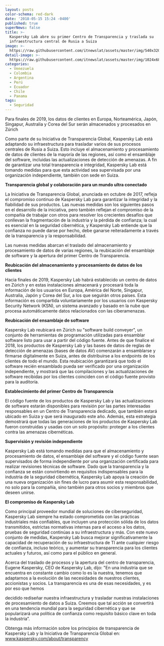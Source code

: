 ```yaml
---
layout: posts
color-schema: red-dark
date: '2018-05-15 15:24 -0400'
published: true
superNews: false
title: >-
  Kaspersky Lab abre su primer Centro de Transparencia y traslada su
  infraestructura central de Rusia a Suiza
image: >-
  https://raw.githubusercontent.com/itnewslat/assets/master/img/540x320/Kaspesky-lab-p.jpg
detail-image: >-
  https://raw.githubusercontent.com/itnewslat/assets/master/img/1024x680/Kaspesky-lab-g.jpg
categories:
  - Venezuela
  - Colombia
  - Argentina
  - Perú
  - Ecuador
  - Chile
  - Panama
tags:
  - Seguridad
---
```

Para finales de 2019, los datos de clientes en Europa, Norteamérica, Japón, Singapur, Australia y Corea del Sur serán almacenados y procesados en Zúrich
 
Como parte de su Iniciativa de Transparencia Global, Kaspersky Lab está adaptando su infraestructura para trasladar varios de sus procesos centrales de Rusia a Suiza. Esto incluye el almacenamiento y procesamiento de datos de clientes de la mayoría de las regiones, así como el ensamblaje del software, incluidas las actualizaciones de detección de amenazas. A fin de garantizar una total transparencia e integridad, Kaspersky Lab está tomando medidas para que esta actividad sea supervisada por una organización independiente, también con sede en Suiza.

**Transparencia global y colaboración para un mundo ultra conectado**

La Iniciativa de Transparencia Global, anunciada en octubre de 2017, refleja el compromiso continuo de Kaspersky Lab para garantizar la integridad y la fiabilidad de sus productos. Las nuevas medidas son los siguientes pasos en el desarrollo de la iniciativa, pero también reflejan el compromiso de la compañía de trabajar con otros para resolver los crecientes desafíos que conllevan la fragmentación de la industria y la pérdida de confianza; la cual es esencial en la seguridad cibernética, y Kaspersky Lab entiende que la confianza no puede darse por hecho, debe ganarse reiteradamente a través de la transparencia y la responsabilidad.

Las nuevas medidas abarcan el traslado del almacenamiento y procesamiento de datos de varias regiones, la reubicación del ensamblaje de software y la apertura del primer Centro de Transparencia.

**Reubicación del almacenamiento y procesamiento de datos de los clientes**

Hacia finales de 2019, Kaspersky Lab habrá establecido un centro de datos en Zúrich y en estas instalaciones almacenará y procesará toda la información de los usuarios en Europa, América del Norte, Singapur, Australia, Japón y Corea del Sur, a los que seguirán otros países. Esta información es compartida voluntariamente por los usuarios con Kaspersky Security Network (KSN), un sistema avanzado y basado en la nube que procesa automáticamente datos relacionados con las ciberamenazas.

**Reubicación del ensamblaje de software**

Kaspersky Lab reubicará en Zúrich su "software build conveyer", un conjunto de herramientas de programación utilizadas para ensamblar software listo para usar a partir del código fuente. Antes de que finalice el 2018, los productos de Kaspersky Lab y las bases de datos de reglas de detección de amenazas (bases de datos AV) comenzarán a ensamblarse y firmarse digitalmente en Suiza, antes de distribuirse a los endpoints de los clientes de todo el mundo. Esta reubicación garantizará que todo el software recién ensamblado pueda ser verificado por una organización independiente, y mostrará que las compilaciones y las actualizaciones de software recibidas por los clientes coinciden con el código fuente provisto para la auditoría.

**Establecimiento del primer Centro de Transparencia**

El código fuente de los productos de Kaspersky Lab y las actualizaciones de software estarán disponibles para revisión por las partes interesadas responsables en un Centro de Transparencia dedicado, que también estará ubicado en Suiza y que será inaugurado este año. Además, esta estrategia demostrará que todas las generaciones de los productos de Kaspersky Lab fueron construidas y usadas con un solo propósito: proteger a los clientes contra las amenazas cibernéticas.

**Supervisión y revisión independiente**

Kaspersky Lab está tomando medidas para que el almacenamiento y procesamiento de datos, el ensamblaje del software y el código fuente sean supervisados de forma independiente por una organización certificada para realizar revisiones técnicas de software. Dado que la transparencia y la confianza se están convirtiendo en requisitos indispensables para la industria de la seguridad cibernética, Kaspersky Lab apoya la creación de una nueva organización sin fines de lucro para asumir esta responsabilidad, no solo para la compañía, sino también para otros socios y miembros que deseen unirse.

**El compromiso de Kaspersky Lab**

Como principal proveedor mundial de soluciones de ciberseguridad, Kaspersky Lab siempre ha estado comprometida con las prácticas industriales más confiables, que incluyen una protección sólida de los datos transmitidos, estrictas normativas internas para el acceso a los datos, pruebas de seguridad continúas a su infraestructura y más. Con este nuevo conjunto de medidas, Kaspersky Lab busca mejorar significativamente la capacidad de recuperación de su infraestructura de TI ante cualquier riesgo de confianza, incluso teórico, y aumentar su transparencia para los clientes actuales y futuros, así como para el público en general.

Acerca del traslado de procesos y la apertura del centro de transparencia, Eugene Kaspersky, CEO de Kaspersky Lab, dijo: "En una industria que se encuentra en constante cambio como lo es la nuestra, tenemos que adaptarnos a la evolución de las necesidades de nuestros clientes, accionistas y socios. La transparencia es una de esas necesidades, y es por eso que hemos 

decidido rediseñar nuestra infraestructura y trasladar nuestras instalaciones de procesamiento de datos a Suiza. Creemos que tal acción se convertirá en una tendencia mundial para la seguridad cibernética y que se popularizará una política de confianza como requisito básico clave en toda la industria”.

Obtenga más información sobre los principios de transparencia de Kaspersky Lab y la Iniciativa de Transparencia Global en: www.kaspersky.com/about/transparency


